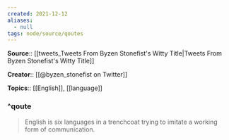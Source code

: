 ```yaml
---
created: 2021-12-12 
aliases:
  - null
tags: node/source/qoutes
---
```


**Source**:: [[tweets_Tweets From Byzen Stonefist's Witty Title|Tweets From Byzen Stonefist's Witty Title]]

**Creator**:: [[@byzen_stonefist on Twitter]]

**Topics**:: [[English]], [[language]]

### ^qoute

> English is six languages in a trenchcoat trying to imitate a working form of communication.
> 
> <cite></cite>
